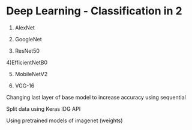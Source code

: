 # Deep Learning - Classification in 2


1) AlexNet

2) GoogleNet

3) ResNet50

4)EfficientNetB0

5) MobileNetV2

6) VGG-16

Changing last layer of base model to increase accuracy using sequential

Split data using Keras IDG API

Using pretrained models of imagenet (weights)
